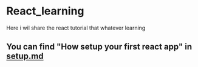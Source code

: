 # React_learning
Here i wil share the react tutorial that whatever learning

## You can find "How setup your first react app" in [setup.md](https://github.com/Prureddy/React_learning/edit/main/setup.md)
